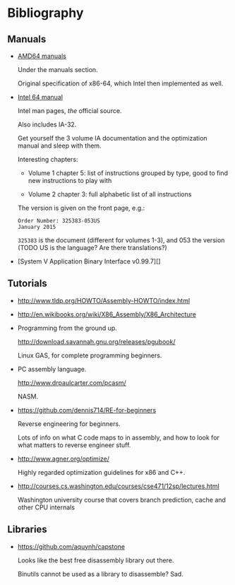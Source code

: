 # Bibliography

## Manuals

-   [AMD64 manuals](http://developer.amd.com/resources/documentation-articles/developer-guides-manuals/)

    Under the manuals section.

    Original specification of x86-64, which Intel then implemented as well.

-   [Intel 64 manual](http://www.intel.com/content/www/us/en/processors/architectures-software-developer-manuals.html)

    Intel man pages, *the* official source.

    Also includes IA-32.

    Get yourself the 3 volume IA documentation and the optimization manual and sleep with them.

    Interesting chapters:

    -   Volume 1 chapter 5: list of instructions grouped by type, good to find new instructions to play with

    -   Volume 2 chapter 3: full alphabetic list of all instructions

    The version is given on the front page, e.g.:

        Order Number: 325383-053US
        January 2015

    `325383` is the document (different for volumes 1-3), and 053 the version (TODO US is the language? Are there translations?)

-   [System V Application Binary Interface v0.99.7][]

## Tutorials

-   <http://www.tldp.org/HOWTO/Assembly-HOWTO/index.html>

-   <http://en.wikibooks.org/wiki/X86_Assembly/X86_Architecture>

-   Programming from the ground up.

    <http://download.savannah.gnu.org/releases/pgubook/>

    Linux GAS, for complete programming beginners.

-   PC assembly language.

    <http://www.drpaulcarter.com/pcasm/>

    NASM.

-   <https://github.com/dennis714/RE-for-beginners>

    Reverse engineering for beginners.

    Lots of info on what C code maps to in assembly, and how to look for what matters to reverse engineer stuff.

-   <http://www.agner.org/optimize/>

    Highly regarded optimization guidelines for x86 and C++.

-   <http://courses.cs.washington.edu/courses/cse471/12sp/lectures.html>

    Washington university course that covers branch prediction, cache and other CPU internals

## Libraries

-   <https://github.com/aquynh/capstone>

    Looks like the best free disassembly library out there.

    Binutils cannot be used as a library to disassemble? Sad.

[Itanium C++ ABI]: http://mentorembedded.github.io/cxx-abi/abi.html
[System V ABI AMD64]: http://www.x86-64.org/documentation_folder/abi-0.99.pdf
